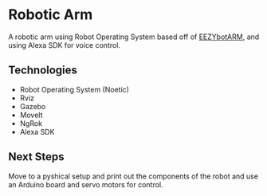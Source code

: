 # Robotic Arm
A robotic arm using Robot Operating System based off of [EEZYbotARM](https://www.instructables.com/EEZYbotARM/), and using Alexa SDK for voice control.

## Technologies
- Robot Operating System (Noetic)
- Rviz
- Gazebo
- MoveIt 
- NgRok
- Alexa SDK

## Next Steps
Move to a pyshical setup and print out the components of the robot and use an Arduino board and servo motors for control.

